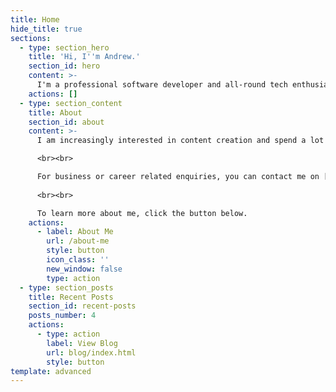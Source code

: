 ```yaml
---
title: Home
hide_title: true
sections:
  - type: section_hero
    title: 'Hi, I''m Andrew.'
    section_id: hero
    content: >-
      I'm a professional software developer and all-round tech enthusiast living in Nottinghamshire, UK.
    actions: []
  - type: section_content
    title: About
    section_id: about
    content: >-
      I am increasingly interested in content creation and spend a lot of my spare time creating [YouTube](https://www.youtube.com/channel/UClmUNAKtp0lgoWM5kvoYI1A) videos, many of which I have highlighted in my blog. 

      <br><br>

      For business or career related enquiries, you can contact me on [LinkedIn](https://www.linkedin.com/in/andrew-ellwood-15abba57/).
      
      <br><br>

      To learn more about me, click the button below.
    actions:
      - label: About Me
        url: /about-me
        style: button
        icon_class: ''
        new_window: false
        type: action
  - type: section_posts
    title: Recent Posts
    section_id: recent-posts
    posts_number: 4
    actions:
      - type: action
        label: View Blog
        url: blog/index.html
        style: button
template: advanced
---
```

